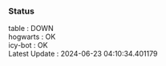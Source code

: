 ### Status


table : DOWN  
hogwarts : OK  
icy-bot : OK  
Latest Update : 2024-06-23 04:10:34.401179
